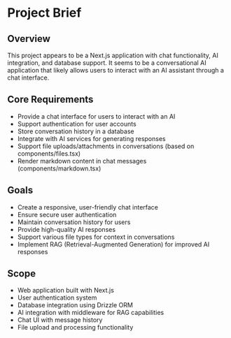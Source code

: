 # Project Brief

## Overview
This project appears to be a Next.js application with chat functionality, AI integration, and database support. It seems to be a conversational AI application that likely allows users to interact with an AI assistant through a chat interface.

## Core Requirements
- Provide a chat interface for users to interact with an AI
- Support authentication for user accounts
- Store conversation history in a database
- Integrate with AI services for generating responses
- Support file uploads/attachments in conversations (based on components/files.tsx)
- Render markdown content in chat messages (components/markdown.tsx)

## Goals
- Create a responsive, user-friendly chat interface
- Ensure secure user authentication
- Maintain conversation history for users
- Provide high-quality AI responses
- Support various file types for context in conversations
- Implement RAG (Retrieval-Augmented Generation) for improved AI responses

## Scope
- Web application built with Next.js
- User authentication system
- Database integration using Drizzle ORM
- AI integration with middleware for RAG capabilities
- Chat UI with message history
- File upload and processing functionality
